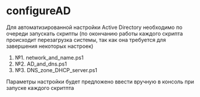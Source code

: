 # configureAD
Для автоматизированной настройки Active Directory необходимо по очереди запускать скрипты (по окончанию работы каждого скрипта происходит перезагрузка системы, так как она требуется для завершения некоторых настроек)
1) №1. network_and_name.ps1
2) №2. AD_and_dns.ps1
3) №3. DNS_zone_DHCP_server.ps1

Параметры настройки будет предложено ввести вручную в консоль при запуске каждого скритпта
